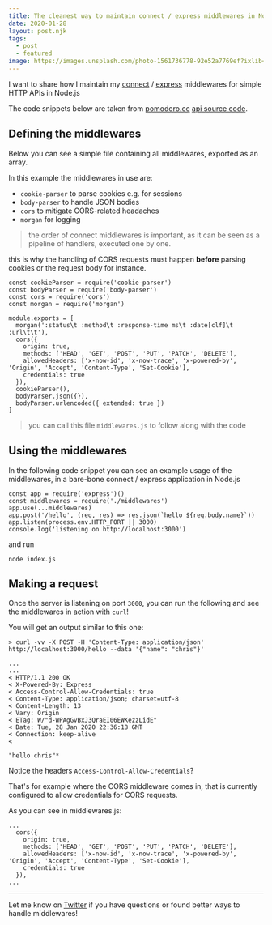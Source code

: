 ```yaml
---
title: The cleanest way to maintain connect / express middlewares in Node.js
date: 2020-01-28
layout: post.njk
tags:
  - post
  - featured
image: https://images.unsplash.com/photo-1561736778-92e52a7769ef?ixlib=rb-1.2.1&ixid=eyJhcHBfaWQiOjEyMDd9&auto=format&fit=crop&w=1650&q=80
---
```


I want to share how I maintain my [connect](https://www.npmjs.com/package/connect) / [express](https://www.npmjs.com/package/express) middlewares for simple HTTP APIs in Node.js

The code snippets below are taken from [pomodoro.cc](https://pomodoro.cc) [api source code](https://github.com/christian-fei/pomodoro.cc/blob/master/api/middlewares.js).

## Defining the middlewares

Below you can see a simple file containing all middlewares, exported as an array.

In this example the middlewares in use are:

- `cookie-parser` to parse cookies e.g. for sessions
- `body-parser` to handle JSON bodies
- `cors` to mitigate CORS-related headaches
- `morgan` for logging

> the order of connect middlewares is important, as it can be seen as a pipeline of handlers, executed one by one.

this is why the handling of CORS requests must happen **before** parsing cookies or the request body for instance.


```
const cookieParser = require('cookie-parser')
const bodyParser = require('body-parser')
const cors = require('cors')
const morgan = require('morgan')

module.exports = [
  morgan(':status\t :method\t :response-time ms\t :date[clf]\t :url\t\t'),
  cors({
    origin: true,
    methods: ['HEAD', 'GET', 'POST', 'PUT', 'PATCH', 'DELETE'],
    allowedHeaders: ['x-now-id', 'x-now-trace', 'x-powered-by', 'Origin', 'Accept', 'Content-Type', 'Set-Cookie'],
    credentials: true
  }),
  cookieParser(),
  bodyParser.json({}),
  bodyParser.urlencoded({ extended: true })
]
```

> you can call this file `middlewares.js` to follow along with the code

## Using the middlewares

In the following code snippet you can see an example usage of the middlewares, in a bare-bone connect / express application in Node.js

```
const app = require('express')()
const middlewares = require('./middlewares')
app.use(...middlewares)
app.post('/hello', (req, res) => res.json(`hello ${req.body.name}`))
app.listen(process.env.HTTP_PORT || 3000)
console.log('listening on http://localhost:3000')
```

and run

```
node index.js
```

## Making a request

Once the server is listening on port `3000`, you can run the following and see the middlewares in action with `curl`!

You will get an output similar to this one:

```
> curl -vv -X POST -H 'Content-Type: application/json' http://localhost:3000/hello --data '{"name": "chris"}'

...
...
< HTTP/1.1 200 OK
< X-Powered-By: Express
< Access-Control-Allow-Credentials: true
< Content-Type: application/json; charset=utf-8
< Content-Length: 13
< Vary: Origin
< ETag: W/"d-WPAgGvBxJ3QraEI06EWKezzLidE"
< Date: Tue, 28 Jan 2020 22:36:18 GMT
< Connection: keep-alive
<

"hello chris"*
```

Notice the headers `Access-Control-Allow-Credentials`?

That's for example where the CORS middleware comes in, that is currently configured to allow credentials for CORS requests.

As you can see in middlewares.js:

```
...
  cors({
    origin: true,
    methods: ['HEAD', 'GET', 'POST', 'PUT', 'PATCH', 'DELETE'],
    allowedHeaders: ['x-now-id', 'x-now-trace', 'x-powered-by', 'Origin', 'Accept', 'Content-Type', 'Set-Cookie'],
    credentials: true
  }),
...
```

---

Let me know on [Twitter](https://twitter.com/christian_fei) if you have questions or found better ways to handle middlewares!